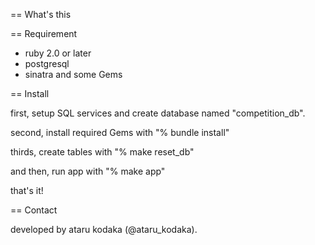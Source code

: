 
== What's this

== Requirement

- ruby 2.0 or later
- postgresql
- sinatra and some Gems

== Install

first, setup SQL services and create database named "competition_db".

second, install required Gems with "% bundle install"

thirds, create tables with "% make reset_db"

and then, run app with "% make app"

that's it!


== Contact

developed by ataru kodaka (@ataru_kodaka).

